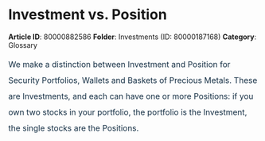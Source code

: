 # Investment vs. Position

**Article ID**: 80000882586
**Folder**: Investments (ID: 80000187168)
**Category**: Glossary

<p style="box-sizing: border-box; margin: 0px 0px 0px 0in; font-size: 15px; line-height: 30px; word-break: normal; overflow-wrap: break-word; color: rgb(24, 50, 71); font-family: -apple-system, BlinkMacSystemFont, "Segoe UI", Roboto, "Helvetica Neue", Arial, sans-serif; font-style: normal; font-variant-ligatures: normal; font-variant-caps: normal; font-weight: 400; letter-spacing: normal; orphans: 2; text-indent: 0px; text-transform: none; white-space: normal; widows: 2; word-spacing: 0px; -webkit-text-stroke-width: 0px;  text-decoration-thickness: initial; text-decoration-style: initial; text-decoration-color: initial; text-align: justify;"><span dir="ltr" style="box-sizing: border-box; font-size: 16px; line-height: 32px;">We make a distinction between Investment and Position for Security Portfolios, Wallets and Baskets of Precious Metals. These are Investments, and each can have one or more Positions: if you own two stocks in your portfolio, the portfolio is the Investment, the single stocks are the Positions.</span></p><p style="box-sizing: border-box; margin: 0px 0px 0px 0in; font-size: 15px; line-height: 30px; word-break: normal; overflow-wrap: break-word; color: rgb(24, 50, 71); font-family: -apple-system, BlinkMacSystemFont, "Segoe UI", Roboto, "Helvetica Neue", Arial, sans-serif; font-style: normal; font-variant-ligatures: normal; font-variant-caps: normal; font-weight: 400; letter-spacing: normal; orphans: 2; text-indent: 0px; text-transform: none; white-space: normal; widows: 2; word-spacing: 0px; -webkit-text-stroke-width: 0px;  text-decoration-thickness: initial; text-decoration-style: initial; text-decoration-color: initial; text-align: justify;"><span dir="ltr" style="box-sizing: border-box; font-size: 16px; line-height: 32px;"> </span></p>